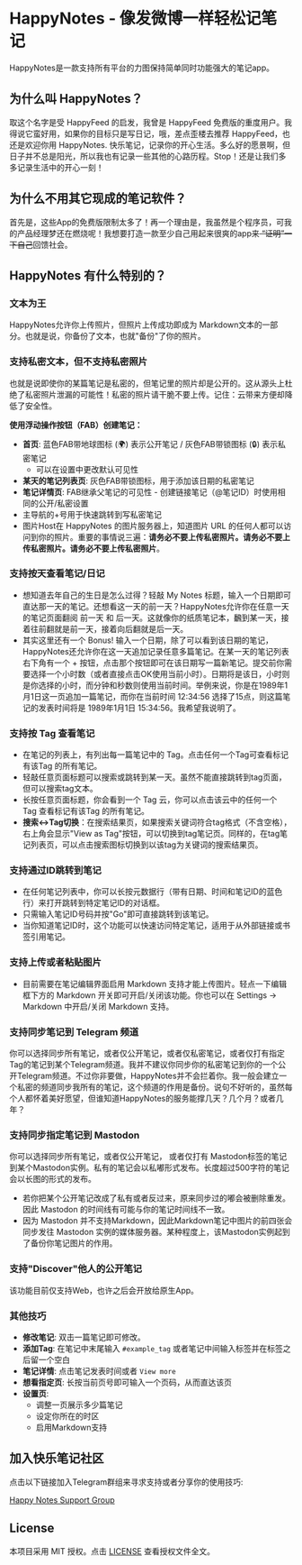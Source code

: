 # HappyNotes - 像发微博一样轻松记笔记

HappyNotes是一款支持所有平台的力图保持简单同时功能强大的笔记app。

## 为什么叫 HappyNotes？

取这个名字是受 HappyFeed 的启发，我曾是 HappyFeed 免费版的重度用户。我得说它蛮好用，如果你的目标只是写日记，哦，差点歪楼去推荐
HappyFeed，也还是欢迎你用 HappyNotes.
快乐笔记，记录你的开心生活。多么好的愿景啊，但日子并不总是阳光，所以我也有记录一些其他的心路历程。Stop！还是让我们多多记录生活中的开心一刻！

## 为什么不用其它现成的笔记软件？

首先是，这些App的免费版限制太多了！再一个理由是，我虽然是个程序员，可我的产品经理梦还在燃烧呢！我想要打造一款至少自己用起来很爽的app来<del>
“证明”一下自己</del>回馈社会。

## HappyNotes 有什么特别的？

### 文本为王

HappyNotes允许你上传照片，但照片上传成功即成为 Markdown文本的一部分。也就是说，你备份了文本，也就"备份"了你的照片。

### 支持私密文本，但不支持私密照片

也就是说即使你的某篇笔记是私密的，但笔记里的照片却是公开的。这从源头上杜绝了私密照片泄漏的可能性！私密的照片请干脆不要上传。记住：云带来方便却降低了安全性。

**使用浮动操作按钮（FAB）创建笔记：**
- **首页**: 蓝色FAB带地球图标 (🌍) 表示公开笔记 / 灰色FAB带锁图标 (🔒) 表示私密笔记
  - 可以在设置中更改默认可见性
- **某天的笔记列表页**: 灰色FAB带锁图标，用于添加该日期的私密笔记
- **笔记详情页**: FAB继承父笔记的可见性 - 创建链接笔记（@笔记ID）时使用相同的公开/私密设置
- 主导航的+号用于快速跳转到写私密笔记
- 图片Host在 HappyNotes 的图片服务器上，知道图片 URL 的任何人都可以访问到你的照片。重要的事情说三遍：**请务必不要上传私密照片。请务必不要上传私密照片。请务必不要上传私密照片**。

### 支持按天查看笔记/日记

- 想知道去年自己的生日是怎么过得？轻敲 My Notes 标题，输入一个日期即可直达那一天的笔记。还想看这一天的前一天？HappyNotes允许你在任意一天的笔记页面翻阅 前一天 和 后一天。这就像你的纸质笔记本，飜到某一天，接着往前翻就是前一天，接着向后翻就是后一天。
- 其实这里还有一个 Bonus! 输入一个日期，除了可以看到该日期的笔记，HappyNotes还允许你在这一天追加记录任意多篇笔记。在某一天的笔记列表右下角有一个 + 按钮，点击那个按钮即可在该日期写一篇新笔记。提交前你需要选择一个小时数（或者直接点击OK使用当前小时）。日期将是该日，小时则是你选择的小时，而分钟和秒数则使用当前时间。举例来说，你是在1989年1月1日这一页追加一篇笔记，而你在当前时间 12:34:56 选择了15点，则这篇笔记的发表时间将是 1989年1月1日 15:34:56。我希望我说明了。

### 支持按 Tag 查看笔记

- 在笔记的列表上，有列出每一篇笔记中的 Tag。点击任何一个Tag可查看标记有该Tag 的所有笔记。
- 轻敲任意页面标题可以搜索或跳转到某一天。虽然不能直接跳转到tag页面，但可以搜索tag文本。
- 长按任意页面标题，你会看到一个 Tag 云，你可以点击该云中的任何一个 Tag 查看标记有该Tag 的所有笔记。
- **搜索↔Tag切换**：在搜索结果页，如果搜索关键词符合tag格式（不含空格），右上角会显示"View as Tag"按钮，可以切换到tag笔记页。同样的，在tag笔记列表页，可以点击搜索图标切换到以该tag为关键词的搜索结果页。

### 支持通过ID跳转到笔记

- 在任何笔记列表中，你可以长按元数据行（带有日期、时间和笔记ID的蓝色行）来打开跳转到特定笔记ID的对话框。
- 只需输入笔记ID号码并按"Go"即可直接跳转到该笔记。
- 当你知道笔记ID时，这个功能可以快速访问特定笔记，适用于从外部链接或书签引用笔记。

### 支持上传或者粘贴图片

- 目前需要在笔记编辑界面启用 Markdown 支持才能上传图片。轻点一下编辑框下方的 Markdown 开关即可开启/关闭该功能。你也可以在 Settings -> Markdown 中开启/关闭 Markdown 支持。

### 支持同步笔记到 Telegram 频道

你可以选择同步所有笔记，或者仅公开笔记，或者仅私密笔记，或者仅打有指定Tag的笔记到某个Telegram频道。我并不建议你同步你的私密笔记到你的一个公开Telegram频道。不过你非要做，HappyNotes并不会拦着你。我一般会建立一个私密的频道同步我所有的笔记，这个频道的作用是备份。说句不好听的，虽然每个人都怀着美好愿望，但谁知道HappyNotes的服务能撑几天？几个月？或者几年？

### 支持同步指定笔记到 Mastodon

你可以选择同步所有笔记，或者仅公开笔记， 或者仅打有 Mastodon标签的笔记到某个Mastodon实例。私有的笔记会以私嘟形式发布。长度超过500字符的笔记会以长图的形式的发布。

- 若你把某个公开笔记改成了私有或者反过来，原来同步过的嘟会被删除重发。因此 Mastodon 的时间线有可能与你的笔记时间线不一致。
- 因为 Mastodon 并不支持Markdown，因此Markdown笔记中图片的前四张会同步发往 Mastodon 实例的媒体服务器。某种程度上，该Mastodon实例起到了备份你笔记图片的作用。

### 支持"Discover"他人的公开笔记

该功能目前仅支持Web，也许之后会开放给原生App。

### 其他技巧

- **修改笔记**: 双击一篇笔记即可修改。
- **添加Tag**: 在笔记中末尾输入 `#example_tag` 或者笔记中间输入标签并在标签之后留一个空白
- **笔记详情**: 点击笔记发表时间或者 `View more`
- **想看指定页**: 长按当前页号即可输入一个页码，从而直达该页
- **设置页**:
  - 调整一页展示多少篇笔记
  - 设定你所在的时区
  - 启用Markdown支持
## 加入快乐笔记社区

点击以下链接加入Telegram群组来寻求支持或者分享你的使用技巧:

[Happy Notes Support Group](https://t.me/happynotes_support)

## License

本项目采用 MIT 授权。点击 [LICENSE](./LICENSE) 查看授权文件全文。
